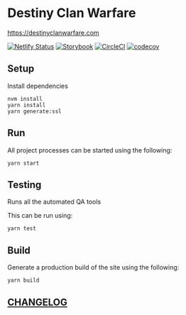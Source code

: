 # Destiny Clan Warfare

https://destinyclanwarfare.com

[![Netlify Status](https://api.netlify.com/api/v1/badges/1e5e8d64-7f4c-4975-b77e-af014b42eb51/deploy-status)](https://app.netlify.com/sites/destiny-clan-warfare/deploys)
[![Storybook](https://raw.githubusercontent.com/storybooks/brand/master/badge/badge-storybook.svg)](https://storybook.destinyclanwarfare.com/)
[![CircleCI](https://circleci.com/gh/newhighsco/destiny-clan-warfare.svg?style=svg)](https://circleci.com/gh/newhighsco/destiny-clan-warfare)
[![codecov](https://codecov.io/gh/newhighsco/destiny-clan-warfare/branch/main/graph/badge.svg)](https://codecov.io/gh/newhighsco/destiny-clan-warfare)

## Setup

Install dependencies

```
nvm install
yarn install
yarn generate:ssl
```

## Run

All project processes can be started using the following:

```
yarn start
```

## Testing

Runs all the automated QA tools

This can be run using:

```
yarn test
```

## Build

Generate a production build of the site using the following:

```
yarn build
```

## [CHANGELOG](CHANGELOG.md)

